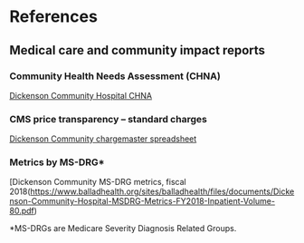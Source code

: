 # References  

## Medical care and community impact reports   

### Community Health Needs Assessment (CHNA)  
[Dickenson Community Hospital CHNA](https://www.balladhealth.org/sites/balladhealth/files/documents/DCH_Community_Health_Needs_Assessment_2018.pdf)  

### CMS price transparency – standard charges
[Dickenson Community chargemaster spreadsheet](https://www.balladhealth.org/sites/balladhealth/files/documents/Dickenson-Community-chargemaster-2018.xlsx)  

### Metrics by MS-DRG*  
[Dickenson Community MS-DRG metrics, fiscal 2018(https://www.balladhealth.org/sites/balladhealth/files/documents/Dickenson-Community-Hospital-MSDRG-Metrics-FY2018-Inpatient-Volume-80.pdf)  

*MS-DRGs are Medicare Severity Diagnosis Related Groups.